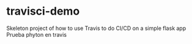 # travisci-demo

Skeleton project of how to use Travis to do CI/CD on a simple flask app
Prueba phyton en travis